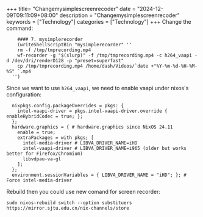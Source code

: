 +++
title= "Changemysimplescreenrecoder"
date = "2024-12-09T09:11:09+08:00"
description = "Changemysimplescreenrecoder"
keywords = ["Technology"]
categories = ["Technology"]
+++
Change the command:    

```
    #### 7. mysimplerecorder
    (writeShellScriptBin "mysimplerecorder" ''
    rm -f /tmp/tmprecording.mp4
    wf-recorder -g "$(slurp)" -f /tmp/tmprecording.mp4 -c h264_vaapi -d /dev/dri/renderD128 -p "preset=superfast"
    cp /tmp/tmprecording.mp4 /home/dash/Videos/`date +"%Y-%m-%d-%H-%M-%S" `.mp4
  '')

```
Since we want to use `h264_vaapi`, we need to enable vaapi under nixos's configuration:     

```
  nixpkgs.config.packageOverrides = pkgs: {
    intel-vaapi-driver = pkgs.intel-vaapi-driver.override { enableHybridCodec = true; };
  };
  hardware.graphics = { # hardware.graphics since NixOS 24.11
    enable = true;
    extraPackages = with pkgs; [
      intel-media-driver # LIBVA_DRIVER_NAME=iHD
      intel-vaapi-driver # LIBVA_DRIVER_NAME=i965 (older but works better for Firefox/Chromium)
      libvdpau-va-gl
    ];
  };
  environment.sessionVariables = { LIBVA_DRIVER_NAME = "iHD"; }; # Force intel-media-driver
```
Rebuild then you could use new comand for screen recorder:     

```
sudo nixos-rebuild switch --option substituers https://mirror.sjtu.edu.cn/nix-channels/store
```
